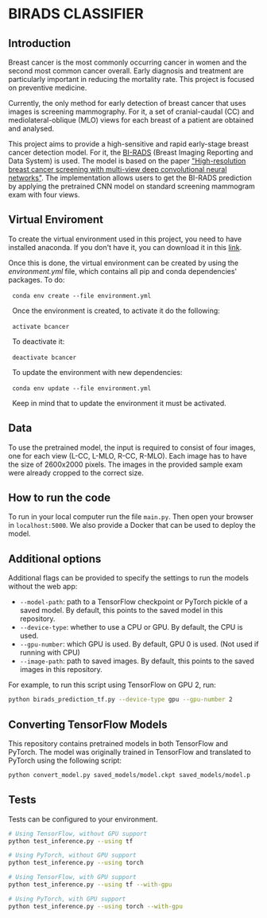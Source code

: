# BIRADS CLASSIFIER

## Introduction
Breast cancer is the most commonly occurring cancer in women and the second most common cancer overall. Early diagnosis and treatment are particularly important in reducing the mortality rate. 
This project is focused on preventive medicine.

Currently, the only method for early detection of breast cancer that uses images is screening mammography. For it, a set of cranial-caudal (CC) and mediolateral-oblique (MLO) views for each breast of a patient are obtained and analysed.

This project aims to provide a high-sensitive and rapid early-stage breast cancer detection model. 
For it, the  [BI-RADS](https://breast-cancer.ca/bi-rads/) (Breast Imaging Reporting and Data System) is used.
The model is based on the paper ["High-resolution breast cancer screening with multi-view deep convolutional neural networks"](https://arxiv.org/abs/1703.07047). The implementation allows users to get the BI-RADS prediction by applying the pretrained CNN model on standard screening mammogram exam with four views.

## Virtual Enviroment

To create the virtual environment used in this project, you need to have installed anaconda. If you don't have it, you can download it in this [link](https://www.anaconda.com/download/).


Once this is done, the virtual environment can be created by using the *environment.yml* file, which contains all pip and conda dependencies' packages. To do:

 
`conda env create --file environment.yml`

 
Once the environment is created, to activate it do the following: 

 
`activate bcancer`

 
To deactivate it: 

 
`deactivate bcancer`

 
To update the environment with new dependencies:

 
`conda env update --file environment.yml`

 
Keep in mind that to update the environment it must be activated.

## Data

To use the pretrained model, the input is required to consist of four images, one for each view (L-CC, L-MLO, R-CC, R-MLO). Each image has to have the size of 2600x2000 pixels. The images in the provided sample exam were already cropped to the correct size.

## How to run the code

To run in your local computer run the file `main.py`. Then open your browser in `localhost:5000`. 
We also provide a Docker that can be used to deploy the model.


## Additional options

Additional flags can be provided to specify the settings to run the models without the web app:

* `--model-path`: path to a TensorFlow checkpoint or PyTorch pickle of a saved model. By default, this points to the saved model in this repository.
* `--device-type`: whether to use a CPU or GPU. By default, the CPU is used.
* `--gpu-number`: which GPU is used. By default, GPU 0 is used. (Not used if running with CPU)
* `--image-path`: path to saved images. By default, this points to the saved images in this repository. 

For example, to run this script using TensorFlow on GPU 2, run:

```bash
python birads_prediction_tf.py --device-type gpu --gpu-number 2
```

## Converting TensorFlow Models

This repository contains pretrained models in both TensorFlow and PyTorch. The model was originally trained in TensorFlow and translated to PyTorch using the following script:

```bash
python convert_model.py saved_models/model.ckpt saved_models/model.p
```

## Tests

Tests can be configured to your environment.

```bash
# Using TensorFlow, without GPU support
python test_inference.py --using tf

# Using PyTorch, without GPU support
python test_inference.py --using torch

# Using TensorFlow, with GPU support
python test_inference.py --using tf --with-gpu

# Using PyTorch, with GPU support
python test_inference.py --using torch --with-gpu
```
